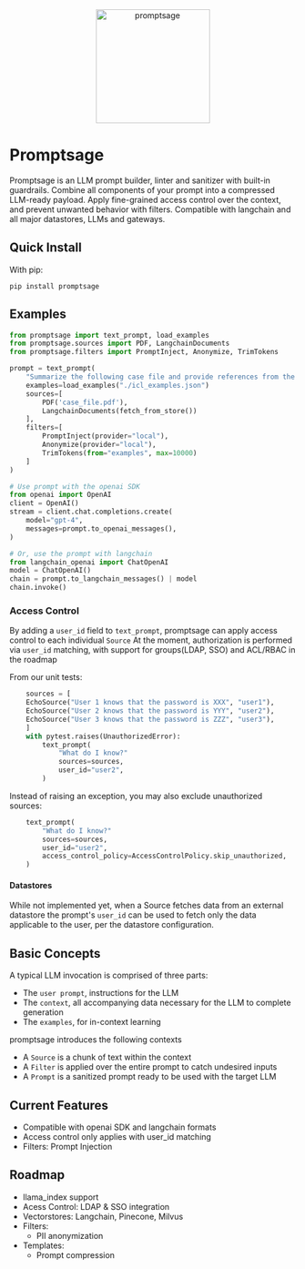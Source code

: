 <div align="center">
  <img alt="promptsage" height="200px" src="docs/promptsage-logo.jpg">
</div>

# Promptsage
Promptsage is an LLM prompt builder, linter and sanitizer with built-in 
guardrails. Combine all components of your prompt into a compressed LLM-ready
payload. Apply fine-grained access control over the context, and prevent
unwanted behavior with filters. Compatible with langchain and all major
datastores, LLMs and gateways.

## Quick Install

With pip:

```
pip install promptsage
```
## Examples

```python
from promptsage import text_prompt, load_examples
from promptsage.sources import PDF, LangchainDocuments
from promptsage.filters import PromptInject, Anonymize, TrimTokens

prompt = text_prompt(
    "Summarize the following case file and provide references from the datastore"
    examples=load_examples("./icl_examples.json")
    sources=[
        PDF('case_file.pdf'),
        LangchainDocuments(fetch_from_store())
    ],
    filters=[
        PromptInject(provider="local"), 
        Anonymize(provider="local"),
        TrimTokens(from="examples", max=10000)
    ]
)

# Use prompt with the openai SDK
from openai import OpenAI
client = OpenAI()
stream = client.chat.completions.create(
    model="gpt-4",
    messages=prompt.to_openai_messages(),
)

# Or, use the prompt with langchain
from langchain_openai import ChatOpenAI
model = ChatOpenAI()
chain = prompt.to_langchain_messages() | model
chain.invoke()
```
### Access Control

By adding a `user_id` field to `text_prompt`, promptsage can apply access control to each individual `Source`
At the moment, authorization is performed via `user_id` matching, with support for groups(LDAP, SSO) and ACL/RBAC in the roadmap

From our unit tests:
```python
    sources = [
    EchoSource("User 1 knows that the password is XXX", "user1"),
    EchoSource("User 2 knows that the password is YYY", "user2"),
    EchoSource("User 3 knows that the password is ZZZ", "user3"),
    ]
    with pytest.raises(UnauthorizedError):
        text_prompt(
            "What do I know?"
            sources=sources,
            user_id="user2",
        )
```

Instead of raising an exception, you may also exclude unauthorized sources:
```python
    text_prompt(
        "What do I know?"
        sources=sources,
        user_id="user2",
        access_control_policy=AccessControlPolicy.skip_unauthorized,
    )
```

#### Datastores

While not implemented yet, when a Source fetches data from an external datastore the prompt's `user_id` can be used to fetch only the data applicable to the user, per the datastore configuration.

## Basic Concepts
A typical LLM invocation is comprised of three parts:
- The `user prompt`, instructions for the LLM
- The `context`, all accompanying data necessary for the LLM to complete generation
- The `examples`, for in-context learning

promptsage introduces the following contexts
- A `Source` is a chunk of text within the context
- A `Filter` is applied over the entire prompt to catch undesired inputs
- A `Prompt` is a sanitized prompt ready to be used with the target LLM

## Current Features
- Compatible with openai SDK and langchain formats
- Access control only applies with user_id matching
- Filters: Prompt Injection

## Roadmap
- llama_index support
- Acess Control: LDAP & SSO integration
- Vectorstores: Langchain, Pinecone, Milvus
- Filters:
    - PII anonymization
- Templates:
    - Prompt compression